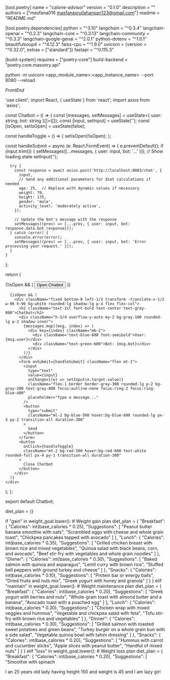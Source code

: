 [tool.poetry]
name = "calorie-advisor"
version = "0.1.0"
description = ""
authors = ["masfana016 <masfanasrullahansari123@gmail.com>"]
readme = "README.md"

[tool.poetry.dependencies]
python = "^3.10"
langchain = "^0.3.4"
langchain-openai = "^0.2.3"
langchain-core = "^0.3.13"
langchain-community = "^0.3.3"
langchain-google-genai = "^2.0.1"
python-dotenv = "^1.0.1"
beautifulsoup4 = "^4.12.3"
faiss-cpu = "^1.9.0"
uvicorn = {version = "^0.32.0", extras = ["standard"]}
fastapi = "^0.115.3"


[build-system]
requires = ["poetry-core"]
build-backend = "poetry.core.masonry.api"


python -m uvicorn <app_module_name>:<app_instance_name> --port 8080 --reload



*FrontEnd*

'use client';
import React, { useState } from 'react';
import axios from 'axios';

const Chatbot = () => {
  const [messages, setMessages] = useState<{ user: string; bot: string }[]>([]);
  const [input, setInput] = useState('');
  const [isOpen, setIsOpen] = useState(false);

  const handleToggle = () => {
    setIsOpen(!isOpen);
  };

  const handleSubmit = async (e: React.FormEvent) => {
    e.preventDefault();
    if (input.trim()) {
      setMessages([...messages, { user: input, bot: '...' }]); // Show loading state
      setInput('');

      try {
        const response = await axios.post('http://localhost:8003/chat', {
          input,
          // Send any additional parameters for diet calculations if needed
          age: 25,  // Replace with dynamic values if necessary
          weight: 70,
          height: 175,
          gender: 'male',
          activity_level: 'moderately active',
        });

        // Update the bot's message with the response
        setMessages((prev) => [...prev, { user: input, bot: response.data.bot_response}]);
      } catch (error) {
        console.error(error);
        setMessages((prev) => [...prev, { user: input, bot: 'Error processing your request.' }]);
      }
    }
  };

  return (
    <div className="flex flex-col items-center">
      {!isOpen && (
        <button
          onClick={handleToggle}
          className="bg-blue-500 hover:bg-blue-600 text-white rounded-full px-6 py-2 mb-4 transition-all duration-300 shadow-lg"
        >
          Open Chatbot
        </button>
      )}

      {isOpen && (
        <div className="fixed bottom-0 left-1/2 transform -translate-x-1/2 w-96 h-96 bg-white rounded-lg shadow-lg p-4 flex flex-col">
          <h2 className="text-2xl font-bold text-center text-gray-800">Chatbot</h2>
          <div className="h-3/4 overflow-y-auto my-2 bg-gray-100 rounded-lg p-2 shadow-inner">
            {messages.map((msg, index) => (
              <div key={index} className="mb-2">
                <div className="text-blue-600 font-semibold">User: {msg.user}</div>
                <div className="text-green-600">Bot: {msg.bot}</div>
              </div>
            ))}
          </div>
          <form onSubmit={handleSubmit} className="flex mt-2">
            <input
              type="text"
              value={input}
              onChange={(e) => setInput(e.target.value)}
              className="flex-1 border border-gray-300 rounded-lg p-2 bg-gray-200 text-gray-800 focus:outline-none focus:ring-2 focus:ring-blue-400"
              placeholder="Type a message..."
            />
            <button
              type="submit"
              className="ml-2 bg-blue-500 hover:bg-blue-600 rounded-lg px-4 py-2 transition-all duration-300"
            >
              Send
            </button>
          </form>
          <button
            onClick={handleToggle}
            className="mt-2 bg-red-500 hover:bg-red-600 text-white rounded-full px-4 py-1 transition-all duration-300"
          >
            Close Chatbot
          </button>
        </div>
      )}
    </div>
  );
};

export default Chatbot;








diet_plan = {}

if "gain" in weight_goal.lower():
    # Weight gain plan
    diet_plan = {
        "Breakfast": {
            "Calories": int(base_calories * 0.25),
            "Suggestions": [
                "Peanut butter banana smoothie with oats",
                "Scrambled eggs with cheese and whole grain toast",
                "Chickpea pancakes topped with avocado"
            ]
        },
        "Lunch": {
            "Calories": int(base_calories * 0.35),
            "Suggestions": [
                "Grilled chicken breast with brown rice and mixed vegetables",
                "Quinoa salad with black beans, corn, and avocado",
                "Beef stir-fry with vegetables and whole grain noodles"
            ]
        },
        "Dinner": {
            "Calories": int(base_calories * 0.30),
            "Suggestions": [
                "Baked salmon with quinoa and asparagus",
                "Lentil curry with brown rice",
                "Stuffed bell peppers with ground turkey and cheese"
            ]
        },
        "Snacks": {
            "Calories": int(base_calories * 0.10),
            "Suggestions": [
                "Protein bar or energy balls",
                "Dried fruits and nuts mix",
                "Greek yogurt with honey and granola"
            ]
        }
    }
elif "maintain" in weight_goal.lower():
    # Weight maintenance plan
    diet_plan = {
        "Breakfast": {
            "Calories": int(base_calories * 0.20),
            "Suggestions": [
                "Greek yogurt with berries and nuts",
                "Whole-grain toast with almond butter and a banana",
                "Avocado toast with a poached egg"
            ]
        },
        "Lunch": {
            "Calories": int(base_calories * 0.30),
            "Suggestions": [
                "Chicken wrap with mixed veggies and hummus",
                "Vegetable and chickpea salad with feta",
                "Tofu stir-fry with brown rice and vegetables"
            ]
        },
        "Dinner": {
            "Calories": int(base_calories * 0.30),
            "Suggestions": [
                "Grilled salmon with roasted sweet potatoes and green beans",
                "Turkey burger on a whole grain bun with a side salad",
                "Vegetable quinoa bowl with tahini dressing"
            ]
        },
        "Snacks": {
            "Calories": int(base_calories * 0.20),
            "Suggestions": [
                "Hummus with carrot and cucumber sticks",
                "Apple slices with peanut butter",
                "Handful of mixed nuts"
            ]
        }
    }
elif "loss" in weight_goal.lower():
    # Weight loss plan
    diet_plan = {
        "Breakfast": {
            "Calories": int(base_calories * 0.20),
            "Suggestions": [
                "Smoothie with spinach



I an 25 years old lady having height 150 and weight is 45 and I am lazy girl